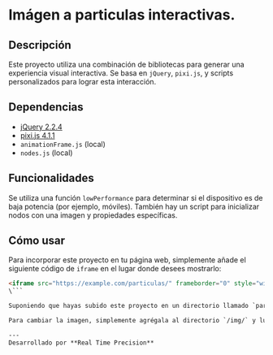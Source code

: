 # Imágen a particulas interactivas.

## Descripción
Este proyecto utiliza una combinación de bibliotecas para generar una experiencia visual interactiva. Se basa en `jQuery`, `pixi.js`, y scripts personalizados para lograr esta interacción.

## Dependencias
- [jQuery 2.2.4](https://cdnjs.cloudflare.com/ajax/libs/jquery/2.2.4/jquery.min.js)
- [pixi.js 4.1.1](https://cdnjs.cloudflare.com/ajax/libs/pixi.js/4.1.1/pixi.min.js)
- `animationFrame.js` (local)
- `nodes.js` (local)

## Funcionalidades
Se utiliza una función `lowPerformance` para determinar si el dispositivo es de baja potencia (por ejemplo, móviles). También hay un script para inicializar nodos con una imagen y propiedades específicas.

## Cómo usar
Para incorporar este proyecto en tu página web, simplemente añade el siguiente código de `iframe` en el lugar donde desees mostrarlo:

```html
<iframe src="https://example.com/particulas/" frameborder="0" style="width: 100%; height: 100%;"></iframe>
\```

Suponiendo que hayas subido este proyecto en un directorio llamado `particulas`.

Para cambiar la imagen, simplemente agrégala al directorio `/img/` y luego asígnala a la propiedad `drawnImage` de la función `Nodes.multipleInit`.

---
Desarrollado por **Real Time Precision**
